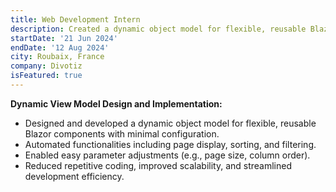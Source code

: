 ```yaml
---
title: Web Development Intern
description: Created a dynamic object model for flexible, reusable Blazor components that automates display, sorting, and filtering while enabling easy parameter adjustments and reducing repetitive coding for improved scalability.
startDate: '21 Jun 2024'
endDate: '12 Aug 2024'
city: Roubaix, France
company: Divotiz
isFeatured: true
---
```


**Dynamic View Model Design and Implementation:**

- Designed and developed a dynamic object model for flexible, reusable Blazor components with minimal configuration.
- Automated functionalities including page display, sorting, and filtering.
- Enabled easy parameter adjustments (e.g., page size, column order).
- Reduced repetitive coding, improved scalability, and streamlined development efficiency.
